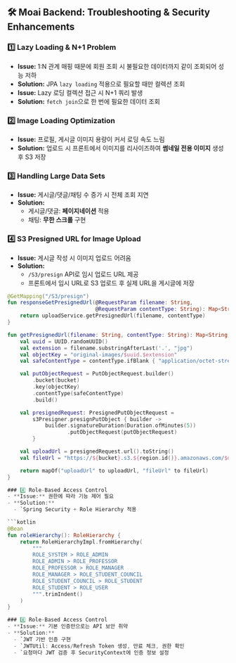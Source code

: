 ## 🛠 Moai Backend: Troubleshooting & Security Enhancements

### 1️⃣ Lazy Loading & N+1 Problem
- **Issue:** 1:N 관계 매핑 때문에 회원 조회 시 불필요한 데이터까지 같이 조회되어 성능 저하  
- **Solution:** JPA `lazy loading` 적용으로 필요할 때만 컬렉션 조회  
- **Issue:** Lazy 로딩 컬렉션 접근 시 N+1 쿼리 발생  
- **Solution:** `fetch join`으로 한 번에 필요한 데이터 조회

### 2️⃣ Image Loading Optimization
- **Issue:** 프로필, 게시글 이미지 용량이 커서 로딩 속도 느림  
- **Solution:** 업로드 시 프론트에서 이미지를 리사이즈하여 **썸네일 전용 이미지** 생성 후 S3 저장

### 3️⃣ Handling Large Data Sets
- **Issue:** 게시글/댓글/채팅 수 증가 시 전체 조회 지연  
- **Solution:**  
  - 게시글/댓글: **페이지네이션** 적용  
  - 채팅: **무한 스크롤** 구현

### 4️⃣ S3 Presigned URL for Image Upload
- **Issue:** 게시글 작성 시 이미지 업로드 어려움  
- **Solution:**  
  - `/S3/presign` API로 임시 업로드 URL 제공  
  - 프론트에서 임시 URL로 S3 업로드 후 실제 URL을 게시글에 저장  

```kotlin
@GetMapping("/S3/presign")
fun responseGetPresignedUrl(@RequestParam filename: String,
                            @RequestParam contentType: String): Map<String, String> {
    return uploadService.getPresignedUrl(filename, contentType)
}

fun getPresignedUrl(filename: String, contentType: String): Map<String, String> {
    val uuid = UUID.randomUUID()
    val extension = filename.substringAfterLast('.', "jpg")
    val objectKey = "original-images/$uuid.$extension"
    val safeContentType = contentType.ifBlank { "application/octet-stream" }

    val putObjectRequest = PutObjectRequest.builder()
        .bucket(bucket)
        .key(objectKey)
        .contentType(safeContentType)
        .build()

    val presignedRequest: PresignedPutObjectRequest =
        s3Presigner.presignPutObject { builder ->
            builder.signatureDuration(Duration.ofMinutes(5))
                   .putObjectRequest(putObjectRequest)
        }

    val uploadUrl = presignedRequest.url().toString()
    val fileUrl = "https://${bucket}.s3.${region.id()}.amazonaws.com/$objectKey"

    return mapOf("uploadUrl" to uploadUrl, "fileUrl" to fileUrl)
}

### 4️⃣ Role-Based Access Control
- **Issue:** 권한에 따라 기능 제어 필요  
- **Solution:**  
  - `Spring Security + Role Hierarchy 적용  

```kotlin
@Bean
fun roleHierarchy(): RoleHierarchy {
    return RoleHierarchyImpl.fromHierarchy(
        """
        ROLE_SYSTEM > ROLE_ADMIN
        ROLE_ADMIN > ROLE_PROFESSOR
        ROLE_PROFESSOR > ROLE_MANAGER
        ROLE_MANAGER > ROLE_STUDENT_COUNCIL
        ROLE_STUDENT_COUNCIL > ROLE_STUDENT
        ROLE_STUDENT > ROLE_USER
        """.trimIndent()
    )
}

### 4️⃣ Role-Based Access Control
- **Issue:** 기본 인증만으로는 API 보안 취약  
- **Solution:**  
  - `JWT 기반 인증 구현
  - `JWTUtil: Access/Refresh Token 생성, 만료 체크, 권한 확인
  - `요청마다 JWT 검증 후 SecurityContext에 인증 정보 설정


